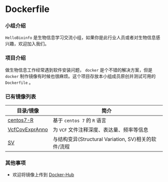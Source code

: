 # Dockerfile
### 小组介绍  
`HelloBioinfo` 是生物信息学习交流小组，如果你是此行业人员或者对生物信息感兴趣，欢迎加入我们。
### 项目介绍
做生物信息工作经常遇到软件安装问题， `docker` 是个不错的解决方案，但是 `docker` 制作镜像有时候也很麻烦。这个项目存放本小组成员原创并测试可用的 `Dockerfile` 。  
### 已有镜像列表
| 目录/镜像 | 简介 |
| --- | --- |
| [centos7-R](./centos7-R) | 基于 `centos 7` 的 `R` 语言 |
| [VcfCovExprAnno](./VcfCovExprAnno) | 为 `VCF` 文件注释深度、表达量、频率等信息 |
| [SV](./SV) | 与结构变异(Structural Variation, SV)相关的软件/流程 |
### 其他事项
* 欢迎将镜像上传到 [Docker-Hub](https://hub.docker.com/)
